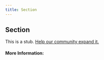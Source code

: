 ```yaml
---
title: Section
---
```


## Section

This is a stub. [Help our community expand it.](https://github.com/freeCodeCamp/guide-articles/tree/master/articles/HTML/Elements/Section/index.md)

<!-- The article goes here, in GitHub-flavored Markdown. Feel free to add YouTube videos, images, and CodePen/JSBin embeds  -->

#### More Information:
<!-- Please add any articles you think might be helpful to read before writing the article -->



